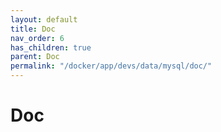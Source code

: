 ```yaml
---
layout: default
title: Doc
nav_order: 6
has_children: true
parent: Doc
permalink: "/docker/app/devs/data/mysql/doc/"
---
```


# Doc
